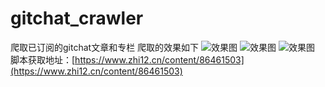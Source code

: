 # gitchat_crawler
爬取已订阅的gitchat文章和专栏
爬取的效果如下
![效果图](https://www.zhi12.cn/sites/default/files/uploads/u67889/wei_xin_jie_tu_20210617222629.png)
![效果图](https://www.zhi12.cn/sites/default/files/uploads/u67889/wei_xin_jie_tu_20210617222646.png)
![效果图](https://www.zhi12.cn/sites/default/files/uploads/u67889/wei_xin_jie_tu_20210618000927.png)
脚本获取地址：[https://www.zhi12.cn/content/86461503](https://www.zhi12.cn/content/86461503)
